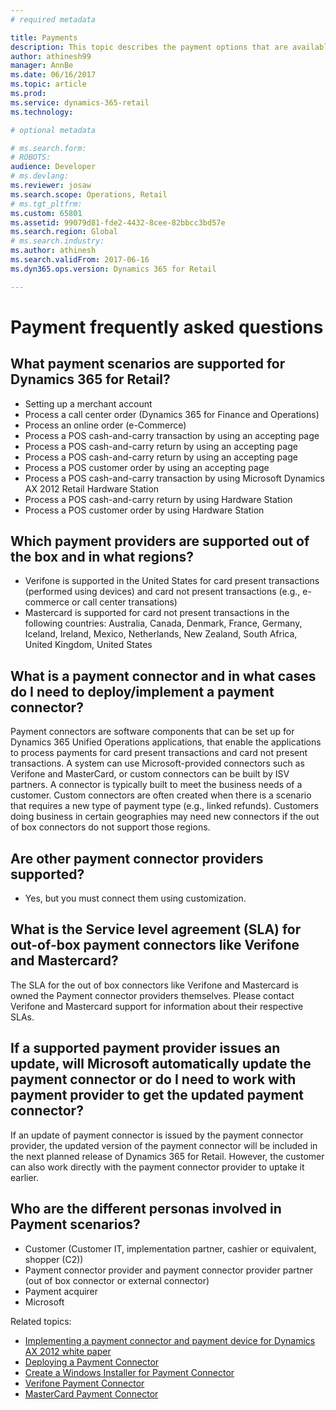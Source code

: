 ```yaml
---
# required metadata

title: Payments
description: This topic describes the payment options that are available in Dynamics 365 for Retail.
author: athinesh99
manager: AnnBe
ms.date: 06/16/2017
ms.topic: article
ms.prod: 
ms.service: dynamics-365-retail
ms.technology: 

# optional metadata

# ms.search.form: 
# ROBOTS: 
audience: Developer
# ms.devlang: 
ms.reviewer: josaw
ms.search.scope: Operations, Retail
# ms.tgt_pltfrm: 
ms.custom: 65801
ms.assetid: 99079d81-fde2-4432-8cee-82bbcc3bd57e
ms.search.region: Global
# ms.search.industry: 
ms.author: athinesh
ms.search.validFrom: 2017-06-16
ms.dyn365.ops.version: Dynamics 365 for Retail

---
```

# Payment frequently asked questions

## What payment scenarios are supported for Dynamics 365 for Retail?
- Setting up a merchant account
- Process a call center order (Dynamics 365 for Finance and Operations)
- Process an online order (e-Commerce)
- Process a POS cash-and-carry transaction by using an accepting page
- Process a POS cash-and-carry return by using an accepting page
- Process a POS cash-and-carry return by using an accepting page
- Process a POS customer order by using an accepting page
- Process a POS cash-and-carry transaction by using Microsoft Dynamics AX 2012 Retail Hardware Station
- Process a POS cash-and-carry return by using Hardware Station
- Process a POS customer order by using Hardware Station
        
## Which payment providers are supported out of the box and in what regions?
- Verifone is supported in the United States for card present transactions (performed using devices) and card not present transactions (e.g., e-commerce or call center transations)
- Mastercard is supported for card not present transactions in the following countries: Australia, Canada, Denmark, France, Germany, Iceland, Ireland, Mexico, Netherlands, New Zealand, South Africa, United Kingdom, United States

## What is a payment connector and in what cases do I need to deploy/implement a payment connector?
Payment connectors are software components that can be set up for Dynamics 365 Unified Operations applications, that enable the applications to process payments for card present transactions and card not present transactions. A system can use Microsoft-provided connectors such as Verifone and MasterCard, or custom connectors can be built by ISV partners. A connector is typically built to meet the business needs of a customer. Custom connectors are often created when there is a scenario that requires a new type of payment type (e.g., linked refunds). Customers doing business in certain geographies may need new connectors if the out of box connectors do not support those regions.
          
## Are other payment connector providers supported?
- Yes, but you must connect them using customization.

## What is the Service level agreement (SLA) for out-of-box payment connectors like Verifone and Mastercard?
The SLA for the out of box connectors like Verifone and Mastercard is owned the Payment connector providers themselves. Please contact Verifone and Mastercard support for information about their respective SLAs.
        
## If a supported payment provider issues an update, will Microsoft automatically update the payment connector or do I need to work with payment provider to get the updated payment connector?
If an update of payment connector is issued by the payment connector provider, the updated version of the payment connector will be included in the next planned release of Dynamics 365 for Retail. However, the customer can also work directly with the payment connector provider to uptake it earlier.
        
## Who are the different personas involved in Payment scenarios?
- Customer (Customer IT, implementation partner, cashier or equivalent, shopper (C2))
- Payment connector provider and payment connector provider partner (out of box connector or external connector)
- Payment acquirer
- Microsoft
        
Related topics: 
- [Implementing a payment connector and payment device for Dynamics AX 2012 white paper](http://download.microsoft.com/download/4/D/7/4D7C6B05-0C23-4C6C-BA13-AB62ED08AA61/The%20Guide%20to%20Implementing%20Payment%20Connector%20and%20Payment%20Device.docx)
- [Deploying a Payment Connector](deploy-payment-connector.md)
- [Create a Windows Installer for Payment Connector](create-windows-installer-payment-connector.md)
- [Verifone Payment Connector](https://dynamics.verifone.com/repo/)
- [MasterCard Payment Connector](https://www.simplify.com/microsoft/) 
